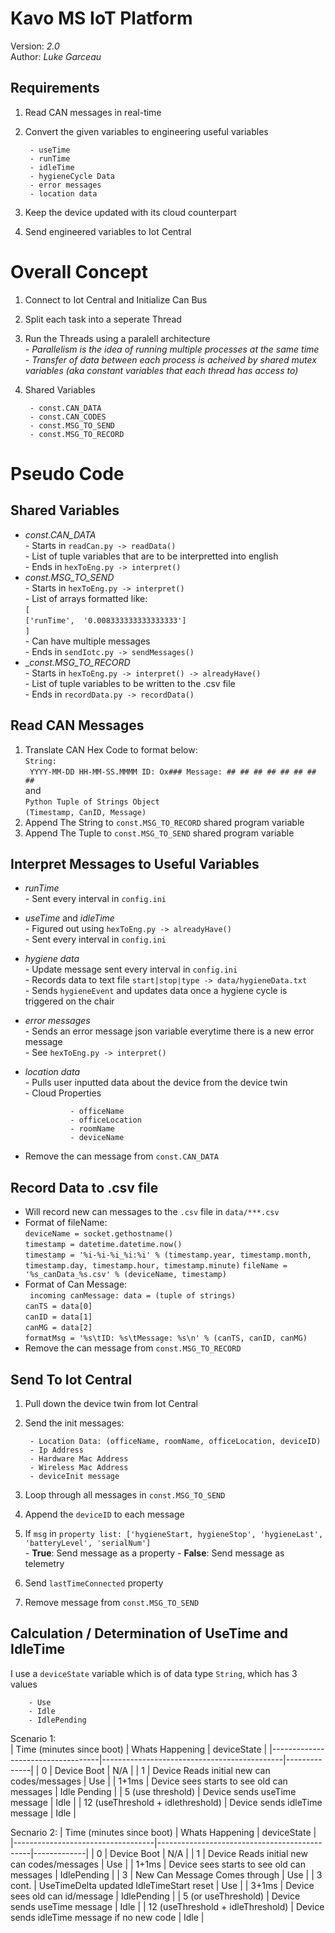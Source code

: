 # Kavo MS IoT Platform

Version: _2.0_  
Author:  _Luke Garceau_  

## Requirements

1. Read CAN messages in real-time
2. Convert the given variables to engineering useful variables

        - useTime
        - runTime
        - idleTime
        - hygieneCycle Data
        - error messages
        - location data
3. Keep the device updated with its cloud counterpart
4. Send engineered variables to Iot Central

# Overall Concept
1. Connect to Iot Central and Initialize Can Bus
2. Split each task into a seperate Thread  
3. Run the Threads using a paralell architecture  
        - _Parallelism is the idea of running multiple processes at the same time_  
        - _Transfer of data between each process is acheived by shared mutex variables (aka constant variables that each thread has access to)_  
4. Shared Variables
        
        - const.CAN_DATA
        - const.CAN_CODES
        - const.MSG_TO_SEND
        - const.MSG_TO_RECORD
# Pseudo Code

## Shared Variables
- _const.CAN_DATA_  
        - Starts in `readCan.py -> readData()`  
        - List of tuple variables that are to be interpretted into english  
        - Ends in `hexToEng.py -> interpret()`
- _const.MSG_TO_SEND_  
        - Starts in `hexToEng.py -> interpret()`  
        - List of arrays formatted like:        
        `[`    
        `['runTime',  '0.008333333333333333']`  
        `]`  
        - Can have multiple messages  
        - Ends in `sendIotc.py -> sendMessages()`
- __const.MSG_TO_RECORD_  
        - Starts in `hexToEng.py -> interpret() -> alreadyHave()`  
        - List of tuple variables to be written to the .csv file  
        - Ends in `recordData.py -> recordData()` 


## Read CAN Messages

1. Translate CAN Hex Code to format below:  
`String:   `  
` YYYY-MM-DD HH-MM-SS.MMMM ID: Ox### Message: ## ## ## ## ## ## ## ##`  
and  
`Python Tuple of Strings Object`  
`(Timestamp, CanID, Message)`  
2. Append The String to `const.MSG_TO_RECORD` shared program variable  
3. Append The Tuple to `const.MSG_TO_SEND` shared program variable

## Interpret Messages to Useful Variables
- _runTime_  
        - Sent every interval in `config.ini`  
- _useTime_ and _idleTime_  
        - Figured out using `hexToEng.py -> alreadyHave()`  
        - Sent every interval in `config.ini`  
- _hygiene data_  
        - Update message sent every interval in `config.ini`   
        - Records data to text file `start|stop|type -> data/hygieneData.txt`  
        - Sends `hygieneEvent` and updates data once a hygiene cycle is triggered on the chair  
- _error messages_  
        - Sends an error message json variable everytime there is a new error message  
        - See `hexToEng.py -> interpret()` 
- _location data_  
        - Pulls user inputted data about the device from the device twin  
        - Cloud Properties

                - officeName
                - officeLocation
                - roomName
                - deviceName
- Remove the can message from `const.CAN_DATA`

## Record Data to .csv file
- Will record new can messages to the `.csv` file in `data/***.csv`
- Format of fileName:  
        `deviceName = socket.gethostname()`  
        `timestamp = datetime.datetime.now()`  
        `timestamp = '%i-%i-%i_%i:%i' % (timestamp.year, timestamp.month, timestamp.day, timestamp.hour, timestamp.minute)` 
        `fileName = '%s_canData_%s.csv' % (deviceName, timestamp)`
- Format of Can Message:  
        ` incoming canMessage: data = (tuple of strings)`  
        `canTS = data[0]`  
        `canID = data[1]`  
        `canMG = data[2]`  
        `formatMsg = '%s\tID: %s\tMessage: %s\n' % (canTS, canID, canMG)`
- Remove the can message from `const.MSG_TO_RECORD`

## Send To Iot Central
1. Pull down the device twin from Iot Central
2. Send the init messages:
        
        - Location Data: (officeName, roomName, officeLocation, deviceID)
        - Ip Address
        - Hardware Mac Address
        - Wireless Mac Address
        - deviceInit message
3. Loop through all messages in `const.MSG_TO_SEND`
4. Append the `deviceID` to each message
5. If `msg` in `property list: ['hygieneStart, hygieneStop', 'hygieneLast', 'batteryLevel', 'serialNum']`  
        - __True__: Send message as a property
        - __False__: Send message as telemetry
6. Send `lastTimeConnected` property
7. Remove message from `const.MSG_TO_SEND`

## Calculation / Determination of UseTime and IdleTime
I use a `deviceState` variable which is of data type `String`, which has 3 values

        - Use
        - Idle
        - IdlePending
  
Scenario 1:  
| Time (minutes since boot)         | Whats Happening                             | deviceState  |
|-----------------------------------|---------------------------------------------|--------------|
| 0                                 | Device Boot                                 | N/A          |
| 1                                 | Device Reads initial new can codes/messages | Use          |
| 1+1ms                             | Device sees starts to see old can messages  | Idle Pending |
| 5 (use threshold)                 | Device sends useTime message                | Idle         |
| 12 (useThreshold + idlethreshold) | Device sends idleTime message               | Idle         |  

Secnario 2:
| Time (minutes since boot)         | Whats Happening                              | deviceState |
|-----------------------------------|----------------------------------------------|-------------|
| 0                                 | Device Boot                                  | N/A         |
| 1                                 | Device Reads initial new can codes/messages  | Use         |
| 1+1ms                             | Device sees starts to see old can messages   | IdlePending |
| 3                                 | New Can Message Comes through                | Use         |
| 3 cont.                           | UseTimeDelta updated   IdleTimeStart reset   | Use         |
| 3+1ms                             | Device sees old can id/message               | IdlePending |
| 5 (or useThreshold)               | Device sends useTime message                 | Idle        |
| 12 (useThreshold + idleThreshold) | Device sends idleTime message if no new code | Idle        |
